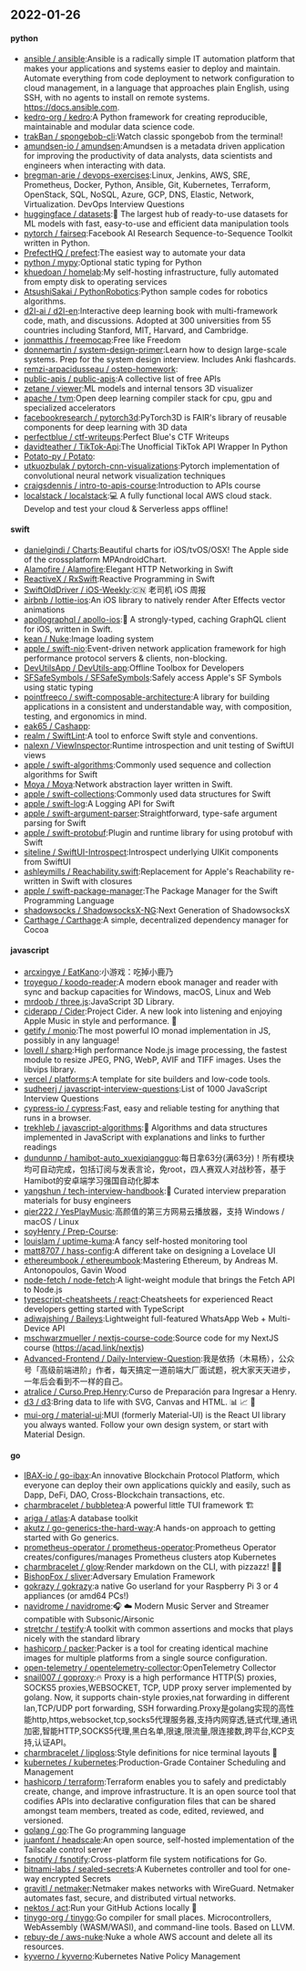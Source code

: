 ## 2022-01-26

#### python
* [ansible / ansible](https://github.com/ansible/ansible):Ansible is a radically simple IT automation platform that makes your applications and systems easier to deploy and maintain. Automate everything from code deployment to network configuration to cloud management, in a language that approaches plain English, using SSH, with no agents to install on remote systems. https://docs.ansible.com.
* [kedro-org / kedro](https://github.com/kedro-org/kedro):A Python framework for creating reproducible, maintainable and modular data science code.
* [trakBan / spongebob-cli](https://github.com/trakBan/spongebob-cli):Watch classic spongebob from the terminal!
* [amundsen-io / amundsen](https://github.com/amundsen-io/amundsen):Amundsen is a metadata driven application for improving the productivity of data analysts, data scientists and engineers when interacting with data.
* [bregman-arie / devops-exercises](https://github.com/bregman-arie/devops-exercises):Linux, Jenkins, AWS, SRE, Prometheus, Docker, Python, Ansible, Git, Kubernetes, Terraform, OpenStack, SQL, NoSQL, Azure, GCP, DNS, Elastic, Network, Virtualization. DevOps Interview Questions
* [huggingface / datasets](https://github.com/huggingface/datasets):🤗
The largest hub of ready-to-use datasets for ML models with fast, easy-to-use and efficient data manipulation tools
* [pytorch / fairseq](https://github.com/pytorch/fairseq):Facebook AI Research Sequence-to-Sequence Toolkit written in Python.
* [PrefectHQ / prefect](https://github.com/PrefectHQ/prefect):The easiest way to automate your data
* [python / mypy](https://github.com/python/mypy):Optional static typing for Python
* [khuedoan / homelab](https://github.com/khuedoan/homelab):My self-hosting infrastructure, fully automated from empty disk to operating services
* [AtsushiSakai / PythonRobotics](https://github.com/AtsushiSakai/PythonRobotics):Python sample codes for robotics algorithms.
* [d2l-ai / d2l-en](https://github.com/d2l-ai/d2l-en):Interactive deep learning book with multi-framework code, math, and discussions. Adopted at 300 universities from 55 countries including Stanford, MIT, Harvard, and Cambridge.
* [jonmatthis / freemocap](https://github.com/jonmatthis/freemocap):Free like Freedom
* [donnemartin / system-design-primer](https://github.com/donnemartin/system-design-primer):Learn how to design large-scale systems. Prep for the system design interview. Includes Anki flashcards.
* [remzi-arpacidusseau / ostep-homework](https://github.com/remzi-arpacidusseau/ostep-homework):
* [public-apis / public-apis](https://github.com/public-apis/public-apis):A collective list of free APIs
* [zetane / viewer](https://github.com/zetane/viewer):ML models and internal tensors 3D visualizer
* [apache / tvm](https://github.com/apache/tvm):Open deep learning compiler stack for cpu, gpu and specialized accelerators
* [facebookresearch / pytorch3d](https://github.com/facebookresearch/pytorch3d):PyTorch3D is FAIR's library of reusable components for deep learning with 3D data
* [perfectblue / ctf-writeups](https://github.com/perfectblue/ctf-writeups):Perfect Blue's CTF Writeups
* [davidteather / TikTok-Api](https://github.com/davidteather/TikTok-Api):The Unofficial TikTok API Wrapper In Python
* [Potato-py / Potato](https://github.com/Potato-py/Potato):
* [utkuozbulak / pytorch-cnn-visualizations](https://github.com/utkuozbulak/pytorch-cnn-visualizations):Pytorch implementation of convolutional neural network visualization techniques
* [craigsdennis / intro-to-apis-course](https://github.com/craigsdennis/intro-to-apis-course):Introduction to APIs course
* [localstack / localstack](https://github.com/localstack/localstack):💻
A fully functional local AWS cloud stack. Develop and test your cloud & Serverless apps offline!

#### swift
* [danielgindi / Charts](https://github.com/danielgindi/Charts):Beautiful charts for iOS/tvOS/OSX! The Apple side of the crossplatform MPAndroidChart.
* [Alamofire / Alamofire](https://github.com/Alamofire/Alamofire):Elegant HTTP Networking in Swift
* [ReactiveX / RxSwift](https://github.com/ReactiveX/RxSwift):Reactive Programming in Swift
* [SwiftOldDriver / iOS-Weekly](https://github.com/SwiftOldDriver/iOS-Weekly):🇨🇳
老司机 iOS 周报
* [airbnb / lottie-ios](https://github.com/airbnb/lottie-ios):An iOS library to natively render After Effects vector animations
* [apollographql / apollo-ios](https://github.com/apollographql/apollo-ios):📱
A strongly-typed, caching GraphQL client for iOS, written in Swift.
* [kean / Nuke](https://github.com/kean/Nuke):Image loading system
* [apple / swift-nio](https://github.com/apple/swift-nio):Event-driven network application framework for high performance protocol servers & clients, non-blocking.
* [DevUtilsApp / DevUtils-app](https://github.com/DevUtilsApp/DevUtils-app):Offline Toolbox for Developers
* [SFSafeSymbols / SFSafeSymbols](https://github.com/SFSafeSymbols/SFSafeSymbols):Safely access Apple's SF Symbols using static typing
* [pointfreeco / swift-composable-architecture](https://github.com/pointfreeco/swift-composable-architecture):A library for building applications in a consistent and understandable way, with composition, testing, and ergonomics in mind.
* [eak65 / Cashapp](https://github.com/eak65/Cashapp):
* [realm / SwiftLint](https://github.com/realm/SwiftLint):A tool to enforce Swift style and conventions.
* [nalexn / ViewInspector](https://github.com/nalexn/ViewInspector):Runtime introspection and unit testing of SwiftUI views
* [apple / swift-algorithms](https://github.com/apple/swift-algorithms):Commonly used sequence and collection algorithms for Swift
* [Moya / Moya](https://github.com/Moya/Moya):Network abstraction layer written in Swift.
* [apple / swift-collections](https://github.com/apple/swift-collections):Commonly used data structures for Swift
* [apple / swift-log](https://github.com/apple/swift-log):A Logging API for Swift
* [apple / swift-argument-parser](https://github.com/apple/swift-argument-parser):Straightforward, type-safe argument parsing for Swift
* [apple / swift-protobuf](https://github.com/apple/swift-protobuf):Plugin and runtime library for using protobuf with Swift
* [siteline / SwiftUI-Introspect](https://github.com/siteline/SwiftUI-Introspect):Introspect underlying UIKit components from SwiftUI
* [ashleymills / Reachability.swift](https://github.com/ashleymills/Reachability.swift):Replacement for Apple's Reachability re-written in Swift with closures
* [apple / swift-package-manager](https://github.com/apple/swift-package-manager):The Package Manager for the Swift Programming Language
* [shadowsocks / ShadowsocksX-NG](https://github.com/shadowsocks/ShadowsocksX-NG):Next Generation of ShadowsocksX
* [Carthage / Carthage](https://github.com/Carthage/Carthage):A simple, decentralized dependency manager for Cocoa

#### javascript
* [arcxingye / EatKano](https://github.com/arcxingye/EatKano):小游戏：吃掉小鹿乃
* [troyeguo / koodo-reader](https://github.com/troyeguo/koodo-reader):A modern ebook manager and reader with sync and backup capacities for Windows, macOS, Linux and Web
* [mrdoob / three.js](https://github.com/mrdoob/three.js):JavaScript 3D Library.
* [ciderapp / Cider](https://github.com/ciderapp/Cider):Project Cider. A new look into listening and enjoying Apple Music in style and performance.
🚀
* [getify / monio](https://github.com/getify/monio):The most powerful IO monad implementation in JS, possibly in any language!
* [lovell / sharp](https://github.com/lovell/sharp):High performance Node.js image processing, the fastest module to resize JPEG, PNG, WebP, AVIF and TIFF images. Uses the libvips library.
* [vercel / platforms](https://github.com/vercel/platforms):A template for site builders and low-code tools.
* [sudheerj / javascript-interview-questions](https://github.com/sudheerj/javascript-interview-questions):List of 1000 JavaScript Interview Questions
* [cypress-io / cypress](https://github.com/cypress-io/cypress):Fast, easy and reliable testing for anything that runs in a browser.
* [trekhleb / javascript-algorithms](https://github.com/trekhleb/javascript-algorithms):📝
Algorithms and data structures implemented in JavaScript with explanations and links to further readings
* [dundunnp / hamibot-auto_xuexiqiangguo](https://github.com/dundunnp/hamibot-auto_xuexiqiangguo):每日拿63分(满63分)！所有模块均可自动完成，包括订阅与发表言论，免root，四人赛双人对战秒答，基于Hamibot的安卓端学习强国自动化脚本
* [yangshun / tech-interview-handbook](https://github.com/yangshun/tech-interview-handbook):💯
Curated interview preparation materials for busy engineers
* [qier222 / YesPlayMusic](https://github.com/qier222/YesPlayMusic):高颜值的第三方网易云播放器，支持 Windows / macOS / Linux
* [soyHenry / Prep-Course](https://github.com/soyHenry/Prep-Course):
* [louislam / uptime-kuma](https://github.com/louislam/uptime-kuma):A fancy self-hosted monitoring tool
* [matt8707 / hass-config](https://github.com/matt8707/hass-config):A different take on designing a Lovelace UI
* [ethereumbook / ethereumbook](https://github.com/ethereumbook/ethereumbook):Mastering Ethereum, by Andreas M. Antonopoulos, Gavin Wood
* [node-fetch / node-fetch](https://github.com/node-fetch/node-fetch):A light-weight module that brings the Fetch API to Node.js
* [typescript-cheatsheets / react](https://github.com/typescript-cheatsheets/react):Cheatsheets for experienced React developers getting started with TypeScript
* [adiwajshing / Baileys](https://github.com/adiwajshing/Baileys):Lightweight full-featured WhatsApp Web + Multi-Device API
* [mschwarzmueller / nextjs-course-code](https://github.com/mschwarzmueller/nextjs-course-code):Source code for my NextJS course (https://acad.link/nextjs)
* [Advanced-Frontend / Daily-Interview-Question](https://github.com/Advanced-Frontend/Daily-Interview-Question):我是依扬（木易杨），公众号「高级前端进阶」作者，每天搞定一道前端大厂面试题，祝大家天天进步，一年后会看到不一样的自己。
* [atralice / Curso.Prep.Henry](https://github.com/atralice/Curso.Prep.Henry):Curso de Preparación para Ingresar a Henry.
* [d3 / d3](https://github.com/d3/d3):Bring data to life with SVG, Canvas and HTML.
📊
📈
🎉
* [mui-org / material-ui](https://github.com/mui-org/material-ui):MUI (formerly Material-UI) is the React UI library you always wanted. Follow your own design system, or start with Material Design.

#### go
* [IBAX-io / go-ibax](https://github.com/IBAX-io/go-ibax):An innovative Blockchain Protocol Platform, which everyone can deploy their own applications quickly and easily, such as Dapp, DeFi, DAO, Cross-Blockchain transactions, etc.
* [charmbracelet / bubbletea](https://github.com/charmbracelet/bubbletea):A powerful little TUI framework
🏗
* [ariga / atlas](https://github.com/ariga/atlas):A database toolkit
* [akutz / go-generics-the-hard-way](https://github.com/akutz/go-generics-the-hard-way):A hands-on approach to getting started with Go generics.
* [prometheus-operator / prometheus-operator](https://github.com/prometheus-operator/prometheus-operator):Prometheus Operator creates/configures/manages Prometheus clusters atop Kubernetes
* [charmbracelet / glow](https://github.com/charmbracelet/glow):Render markdown on the CLI, with pizzazz! 💅🏻
* [BishopFox / sliver](https://github.com/BishopFox/sliver):Adversary Emulation Framework
* [gokrazy / gokrazy](https://github.com/gokrazy/gokrazy):a native Go userland for your Raspberry Pi 3 or 4 appliances (or amd64 PCs!)
* [navidrome / navidrome](https://github.com/navidrome/navidrome):🎧
☁️
Modern Music Server and Streamer compatible with Subsonic/Airsonic
* [stretchr / testify](https://github.com/stretchr/testify):A toolkit with common assertions and mocks that plays nicely with the standard library
* [hashicorp / packer](https://github.com/hashicorp/packer):Packer is a tool for creating identical machine images for multiple platforms from a single source configuration.
* [open-telemetry / opentelemetry-collector](https://github.com/open-telemetry/opentelemetry-collector):OpenTelemetry Collector
* [snail007 / goproxy](https://github.com/snail007/goproxy):🔥
Proxy is a high performance HTTP(S) proxies, SOCKS5 proxies,WEBSOCKET, TCP, UDP proxy server implemented by golang. Now, it supports chain-style proxies,nat forwarding in different lan,TCP/UDP port forwarding, SSH forwarding.Proxy是golang实现的高性能http,https,websocket,tcp,socks5代理服务器,支持内网穿透,链式代理,通讯加密,智能HTTP,SOCKS5代理,黑白名单,限速,限流量,限连接数,跨平台,KCP支持,认证API。
* [charmbracelet / lipgloss](https://github.com/charmbracelet/lipgloss):Style definitions for nice terminal layouts
👄
* [kubernetes / kubernetes](https://github.com/kubernetes/kubernetes):Production-Grade Container Scheduling and Management
* [hashicorp / terraform](https://github.com/hashicorp/terraform):Terraform enables you to safely and predictably create, change, and improve infrastructure. It is an open source tool that codifies APIs into declarative configuration files that can be shared amongst team members, treated as code, edited, reviewed, and versioned.
* [golang / go](https://github.com/golang/go):The Go programming language
* [juanfont / headscale](https://github.com/juanfont/headscale):An open source, self-hosted implementation of the Tailscale control server
* [fsnotify / fsnotify](https://github.com/fsnotify/fsnotify):Cross-platform file system notifications for Go.
* [bitnami-labs / sealed-secrets](https://github.com/bitnami-labs/sealed-secrets):A Kubernetes controller and tool for one-way encrypted Secrets
* [gravitl / netmaker](https://github.com/gravitl/netmaker):Netmaker makes networks with WireGuard. Netmaker automates fast, secure, and distributed virtual networks.
* [nektos / act](https://github.com/nektos/act):Run your GitHub Actions locally
🚀
* [tinygo-org / tinygo](https://github.com/tinygo-org/tinygo):Go compiler for small places. Microcontrollers, WebAssembly (WASM/WASI), and command-line tools. Based on LLVM.
* [rebuy-de / aws-nuke](https://github.com/rebuy-de/aws-nuke):Nuke a whole AWS account and delete all its resources.
* [kyverno / kyverno](https://github.com/kyverno/kyverno):Kubernetes Native Policy Management
